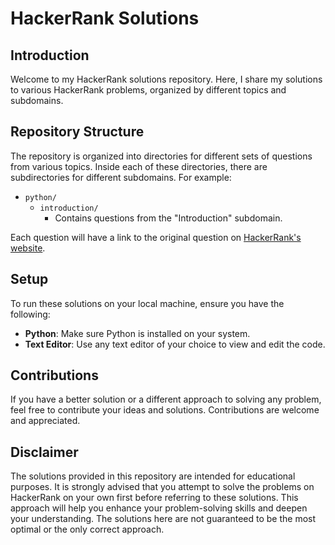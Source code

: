 # HackerRank Solutions

## Introduction
Welcome to my HackerRank solutions repository. Here, I share my solutions to various HackerRank problems, organized by different topics and subdomains.

## Repository Structure
The repository is organized into directories for different sets of questions from various topics. Inside each of these directories, there are subdirectories for different subdomains. For example:

- `python/`
  - `introduction/`
    - Contains questions from the "Introduction" subdomain.

Each question will have a link to the original question on [HackerRank's website](https://www.hackerrank.com/).

## Setup
To run these solutions on your local machine, ensure you have the following:

- **Python**: Make sure Python is installed on your system.
- **Text Editor**: Use any text editor of your choice to view and edit the code.

## Contributions
If you have a better solution or a different approach to solving any problem, feel free to contribute your ideas and solutions. Contributions are welcome and appreciated.

## Disclaimer
The solutions provided in this repository are intended for educational purposes. It is strongly advised that you attempt to solve the problems on HackerRank on your own first before referring to these solutions. This approach will help you enhance your problem-solving skills and deepen your understanding. The solutions here are not guaranteed to be the most optimal or the only correct approach.
